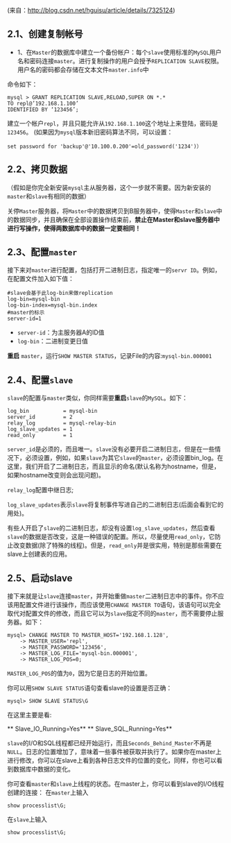 (来自：http://blog.csdn.net/hguisu/article/details/7325124)
## 2.1、创建复制帐号
+ 1、在`Master`的数据库中建立一个备份帐户：每个`slave`使用标准的`MySQL`用户名和密码连接`master`。进行复制操作的用户会授予`REPLICATION SLAVE`权限。用户名的密码都会存储在文本文件`master.info`中

命令如下：
```
mysql > GRANT REPLICATION SLAVE,RELOAD,SUPER ON *.*
TO repl@’192.168.1.100’
IDENTIFIED BY ‘123456’;
```
建立一个帐户`repl`，并且只能允许从`192.168.1.100`这个地址上来登陆，密码是`123456`。
(如果因为`mysql`版本新旧密码算法不同，可以设置：
```
set password for 'backup'@'10.100.0.200'=old_password('1234')）
```

## 2.2、拷贝数据
（假如是你完全新安装`mysql`主从服务器，这个一步就不需要。因为新安装的`master`和`slave`有相同的数据）

关停`Master`服务器，将`Master`中的数据拷贝到B服务器中，使得`Master`和`slave`中的数据同步，并且确保在全部设置操作结束前，**禁止在Master和slave服务器中进行写操作，使得两数据库中的数据一定要相同！**

## 2.3、配置`master`
接下来对`master`进行配置，包括打开二进制日志，指定唯一的`servr ID`。例如，在配置文件加入如下值：
```
#slave会基于此log-bin来做replication
log-bin=mysql-bin
log-bin-index=mysql-bin.index
#master的标示
server-id=1
```
+ `server-id`：为主服务器A的ID值
+ `log-bin`：二进制变更日值

**重启** `master`，运行`SHOW MASTER STATUS`，记录File的内容:`mysql-bin.000001`

## 2.4、配置`slave`
`slave`的配置与`master`类似，你同样需要**重启**`slave`的`MySQL`。如下：
```
log_bin           = mysql-bin
server_id         = 2
relay_log         = mysql-relay-bin
log_slave_updates = 1
read_only         = 1
```
`server_id`是必须的，而且唯一。`slave`没有必要开启二进制日志，但是在一些情况下，必须设置，例如，如果`slave`为其它`slave`的`master`，必须设置bin_log。在这里，我们开启了二进制日志，而且显示的命名(默认名称为hostname，但是，如果hostname改变则会出现问题)。

`relay_log`配置中继日志;

`log_slave_updates`表示`slave`将复制事件写进自己的二进制日志(后面会看到它的用处)。

有些人开启了`slave`的二进制日志，却没有设置`log_slave_updates`，然后查看`slave`的数据是否改变，这是一种错误的配置。所以，尽量使用`read_only`，它防止改变数据(除了特殊的线程)。但是，`read_only`并是很实用，特别是那些需要在slave上创建表的应用。
## 2.5、启动slave
接下来就是让`slave`连接`master`，并开始重做`master`二进制日志中的事件。你不应该用配置文件进行该操作，而应该使用`CHANGE MASTER TO`语句，该语句可以完全取代对配置文件的修改，而且它可以为`slave`指定不同的`master`，而不需要停止服务器。如下：
```
mysql> CHANGE MASTER TO MASTER_HOST='192.168.1.128',
    -> MASTER_USER='repl',
    -> MASTER_PASSWORD='123456',
    -> MASTER_LOG_FILE='mysql-bin.000001',
    -> MASTER_LOG_POS=0;
```
`MASTER_LOG_POS`的值为`0`，因为它是日志的开始位置。

你可以用`SHOW SLAVE STATUS`语句查看slave的设置是否正确：
```
mysql> SHOW SLAVE STATUS\G
```
在这里主要是看:

**                   Slave_IO_Running=Yes**
**                   Slave_SQL_Running=Yes**

`slave`的I/O和SQL线程都已经开始运行，而且`Seconds_Behind_Master`不再是`NULL`。日志的位置增加了，意味着一些事件被获取并执行了。如果你在master上进行修改，你可以在slave上看到各种日志文件的位置的变化，同样，你也可以看到数据库中数据的变化。

你可查看`master`和`slave`上线程的状态。在master上，你可以看到slave的I/O线程创建的连接：
在`master`上输入
```
show processlist\G;
```
在`slave`上输入
```
show processlist\G;
```
